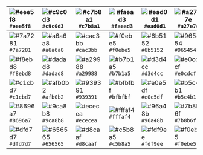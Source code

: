 

| ![#eee5f8](https://placehold.it/15/eee5f8/000000?text=+) `#eee5f8` | ![#c9c0d3](https://placehold.it/15/c9c0d3/000000?text=+) `#c9c0d3` | ![#c7b8a1](https://placehold.it/15/c7b8a1/000000?text=+) `#c7b8a1` | ![#faead3](https://placehold.it/15/faead3/000000?text=+) `#faead3` | ![#ead0d1](https://placehold.it/15/ead0d1/000000?text=+) `#ead0d1` | ![#a27e7e](https://placehold.it/15/a27e7e/000000?text=+) `#a27e7e` |
| :----------------------------------------------------------- | :----------------------------------------------------------- | ------------------------------------------------------------ | ------------------------------------------------------------ | ------------------------------------------------------------ | ------------------------------------------------------------ |
| ![#7a7281](https://placehold.it/15/7a7281/000000?text=+) `#7a7281` | ![#a6a6a8](https://placehold.it/15/a6a6a8/000000?text=+) `#a6a6a8` | ![#cac3bb](https://placehold.it/15/cac3bb/000000?text=+) `#cac3bb` | ![#f0ebe5](https://placehold.it/15/f0ebe5/000000?text=+) `#f0ebe5` | ![#6b5152](https://placehold.it/15/6b5152/000000?text=+) `#6b5152` | ![#965454](https://placehold.it/15/965454/000000?text=+) `#965454` |
| ![#f8ebd8](https://placehold.it/15/f8ebd8/000000?text=+) `#f8ebd8` | ![#dadad8](https://placehold.it/15/dadad8/000000?text=+) `#dadad8` | ![#a29988](https://placehold.it/15/a29988/000000?text=+) `#a29988` | ![#b7b1a5](https://placehold.it/15/b7b1a5/000000?text=+) `#b7b1a5` | ![#d3d4cc](https://placehold.it/15/d3d4cc/000000?text=+) `#d3d4cc` | ![#e0cdcf](https://placehold.it/15/e0cdcf/000000?text=+) `#e0cdcf` |
| ![#c1cbd7](https://placehold.it/15/c1cbd7/000000?text=+) `#c1cbd7` | ![#afb0b2](https://placehold.it/15/afb0b2/000000?text=+) `#afb0b2` | ![#939391](https://placehold.it/15/939391/000000?text=+) `#939391` | ![#bfbfbf](https://placehold.it/15/bfbfbf/000000?text=+) `#bfbfbf` | ![#e0e5df](https://placehold.it/15/e0e5df/000000?text=+) `#e0e5df` | ![#b5c4b1](https://placehold.it/15/b5c4b1/000000?text=+) `#b5c4b1` |
| ![#8696a7](https://placehold.it/15/8696a7/000000?text=+) `#8696a7` | ![#9ca8b8](https://placehold.it/15/9ca8b8/000000?text=+) `#9ca8b8` | ![#ececea](https://placehold.it/15/ececea/000000?text=+) `#ececea` | ![#fffaf4](https://placehold.it/15/fffaf4/000000?text=+) `#fffaf4` | ![#96a48b](https://placehold.it/15/96a48b/000000?text=+) `#96a48b` | ![#7b8b6f](https://placehold.it/15/7b8b6f/000000?text=+) `#7b8b6f` |
| ![#dfd7d7](https://placehold.it/15/dfd7d7/000000?text=+) `#dfd7d7` | ![#656565](https://placehold.it/15/656565/000000?text=+) `#656565` | ![#d8caaf](https://placehold.it/15/d8caaf/000000?text=+) `#d8caaf` | ![#c5b8a5](https://placehold.it/15/c5b8a5/000000?text=+) `#c5b8a5` | ![#fdf9ee](https://placehold.it/15/fdf9ee/000000?text=+) `#fdf9ee` | ![#f0ebe5](https://placehold.it/15/f0ebe5/000000?text=+) `#f0ebe5` |



